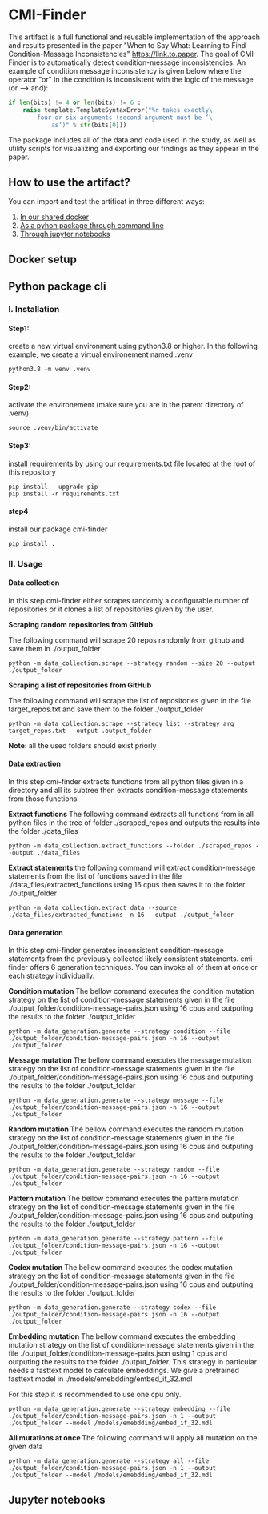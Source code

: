 # CMI-Finder
This artifact is a full functional and reusable implementation of the approach and results presented in the paper "When to Say What: Learning to Find Condition-Message Inconsistencies" https://link.to.paper. The goal of CMI-Finder is to automatically detect condition-message inconsistencies. An example of condition message inconsistency is given below where the operator "or" in the condition is inconsistent with the logic of the message (or --> and):
```Python
if len(bits) != 4 or len(bits) != 6 :
    raise template.TemplateSyntaxError("%r takes exactly\
        four or six arguments (second argument must be ’\
            as’)" % str(bits[0]))
```
The package includes all of the data and code used in the study, as well as utility scripts for visualizing and exporting our findings as they appear in the paper.

## How to use the artifact?
You can import and test the artificat in three different ways:
1. [In our shared docker](#docker-setup)
2. [As a pyhon package through command line](#python-package-cli)
3. [Through jupyter notebooks](#jupyter-notebooks)

## Docker setup

## Python package cli
### I. Installation
 #### Step1: 
 create a new virtual environment using python3.8 or higher. In the following example, we create a virtual environement named .venv
 ```
 python3.8 -m venv .venv
 ```
 #### Step2: 
 activate the environement (make sure you are in the parent directory of .venv)
 ```
 source .venv/bin/activate
 ```
 #### Step3: 
 install requirements by using our requirements.txt file located at the root of this repository
 ```
 pip install --upgrade pip
 pip install -r requirements.txt
 ```

 #### step4
 install our package cmi-finder
 ```
 pip install .
 ```
### II. Usage

#### Data collection
In this step cmi-finder either scrapes randomly a configurable number of repositories or it clones a list of repositories given by the user.

<b> Scraping random repositories from GitHub </b>

The following command will scrape 20 repos randomly from github and save them in ./output_folder
```
python -m data_collection.scrape --strategy random --size 20 --output ./output_folder
```
<b> Scraping a list of repositories from GitHub </b>

The following command will scrape the list of repositories given in the file target_repos.txt and save them to the folder ./output_folder

```
python -m data_collection.scrape --strategy list --strategy_arg target_repos.txt --output .output_folder
```

<b>Note: </b> all the used folders should exist priorly
#### Data extraction
In this step cmi-finder extracts functions from all python files given in a directory and all its subtree then extracts condition-message statements from those functions.

<b> Extract functions </b>
The following command extracts all functions from in all python files in the tree of folder ./scraped_repos and outputs the results into the folder ./data_files

```
python -m data_collection.extract_functions --folder ./scraped_repos --output ./data_files
```

<b>Extract statements </b>
the following command will extract condition-message statements from the list of functions saved in the file ./data_files/extracted_functions using 16 cpus then saves it to the folder ./output_folder

```
python -m data_collection.extract_data --source ./data_files/extracted_functions -n 16 --output ./output_folder
```

#### Data generation
In this step cmi-finder generates inconsistent condition-message statements from the previously collected likely consistent statements. cmi-finder offers 6 generation techniques. You can invoke all of them at once or each strategy individually.

<b>Condition mutation </b>
The bellow command executes the condition mutation strategy on the list of condition-message statements given in the file ./output_folder/condition-message-pairs.json using 16 cpus and outputing the results to the folder ./output_folder
```
python -m data_generation.generate --strategy condition --file ./output_folder/condition-message-pairs.json -n 16 --output ./output_folder
```

<b>Message mutation </b>
The bellow command executes the message mutation strategy on the list of condition-message statements given in the file ./output_folder/condition-message-pairs.json using 16 cpus and outputing the results to the folder ./output_folder
```
python -m data_generation.generate --strategy message --file ./output_folder/condition-message-pairs.json -n 16 --output ./output_folder
```

<b>Random mutation </b>
The bellow command executes the random mutation strategy on the list of condition-message statements given in the file ./output_folder/condition-message-pairs.json using 16 cpus and outputing the results to the folder ./output_folder
```
python -m data_generation.generate --strategy random --file ./output_folder/condition-message-pairs.json -n 16 --output ./output_folder
```

<b>Pattern mutation </b>
The bellow command executes the pattern mutation strategy on the list of condition-message statements given in the file ./output_folder/condition-message-pairs.json using 16 cpus and outputing the results to the folder ./output_folder
```
python -m data_generation.generate --strategy pattern --file ./output_folder/condition-message-pairs.json -n 16 --output ./output_folder
```

<b>Codex mutation </b>
The bellow command executes the codex mutation strategy on the list of condition-message statements given in the file ./output_folder/condition-message-pairs.json using 16 cpus and outputing the results to the folder ./output_folder
```
python -m data_generation.generate --strategy codex --file ./output_folder/condition-message-pairs.json -n 16 --output ./output_folder
```

<b>Embedding mutation </b>
The bellow command executes the embedding mutation strategy on the list of condition-message statements given in the file ./output_folder/condition-message-pairs.json using 1 cpus and outputing the results to the folder ./output_folder. This strategy in particular needs a fasttext model to calculate embeddings. We give a pretrained fasttext model in ./models/emebdding/embed_if_32.mdl

For this step it is recommended to use one cpu only.
```
python -m data_generation.generate --strategy embedding --file ./output_folder/condition-message-pairs.json -n 1 --output ./output_folder --model /models/emebdding/embed_if_32.mdl
```

<b>All mutations at once </b>
The following command will apply all mutation on the given data
```
python -m data_generation.generate --strategy all --file ./output_folder/condition-message-pairs.json -n 1 --output ./output_folder --model /models/emebdding/embed_if_32.mdl
```

## Jupyter notebooks